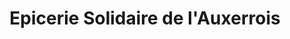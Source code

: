 ---
title: "Epicerie Solidaire de l'Auxerrois"
url: /auxerre/epicerie-solidaire-de-lauxerrois/
shop: Lebensmittel
---